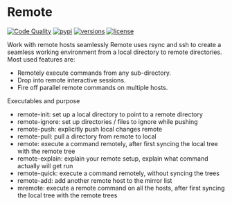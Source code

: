 Remote
======

[![Code Quality](https://github.com/remote-cli/remote/workflows/Python%20Code%20Quality/badge.svg)](https://github.com/remote-cli/remote/actions?query=branch%3Amaster+workflow%3A%22Python+Code+Quality%22)
[![pypi](https://img.shields.io/pypi/v/remote-exec.svg)](https://pypi.org/project/remote-exec)
[![versions](https://img.shields.io/pypi/pyversions/remote-exec.svg)](https://github.com/remote-cli/remote)
[![license](https://img.shields.io/github/license/remote-cli/remote.svg)](https://github.com/remote-cli/remote/blob/master/LICENSE)

Work with remote hosts seamlessly
Remote uses rsync and ssh to create a seamless working environment from a local directory to remote directories.
Most used features are:
* Remotely execute commands from any sub-directory.
* Drop into remote interactive sessions.
* Fire off parallel remote commands on multiple hosts.

Executables and purpose
* remote-init: set up a local directory to point to a remote directory
* remote-ignore: set up directories / files to ignore while pushing
* remote-push: explicitly push local changes remote
* remote-pull: pull a directory from remote to local
* remote: execute a command remotely, after first syncing the local tree with the remote tree
* remote-explain: explain your remote setup, explain what command actually will get run
* remote-quick: execute a command remotely, without syncing the trees
* remote-add: add another remote host to the mirror list
* mremote: execute a remote command on all the hosts, after first syncing the local tree with the remote trees
